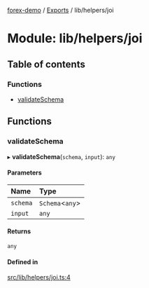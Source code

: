 [forex-demo](../README.md) / [Exports](../modules.md) / lib/helpers/joi

# Module: lib/helpers/joi

## Table of contents

### Functions

- [validateSchema](lib_helpers_joi.md#validateschema)

## Functions

### validateSchema

▸ **validateSchema**(`schema`, `input`): `any`

#### Parameters

| Name     | Type             |
| :------- | :--------------- |
| `schema` | `Schema`<`any`\> |
| `input`  | `any`            |

#### Returns

`any`

#### Defined in

[src/lib/helpers/joi.ts:4](https://github.com/suphero/forex-demo/blob/2d16766/src/lib/helpers/joi.ts#L4)
